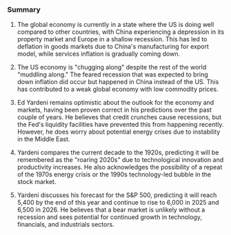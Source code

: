 ### Summary

1. The global economy is currently in a state where the US is doing well
compared to other countries, with China experiencing a depression in its
property market and Europe in a shallow recession. This has led to deflation
in goods markets due to China's manufacturing for export model, while services
inflation is gradually coming down.

2. The US economy is "chugging along" despite the rest of the world "muddling
along." The feared recession that was expected to bring down inflation did
occur but happened in China instead of the US. This has contributed to a
weak global economy with low commodity prices.

3. Ed Yardeni remains optimistic about the outlook for the economy and
markets, having been proven correct in his predictions over the past couple
of years. He believes that credit crunches cause recessions, but the Fed's
liquidity facilities have prevented this from happening recently. However, he
does worry about potential energy crises due to instability in the Middle East.

4. Yardeni compares the current decade to the 1920s, predicting it will
be remembered as the "roaring 2020s" due to technological innovation and
productivity increases. He also acknowledges the possibility of a repeat of
the 1970s energy crisis or the 1990s technology-led bubble in the stock market.

5. Yardeni discusses his forecast for the S&P 500, predicting it will
reach 5,400 by the end of this year and continue to rise to 6,000 in 2025
and 6,500 in 2026. He believes that a bear market is unlikely without a
recession and sees potential for continued growth in technology, financials,
and industrials sectors.
